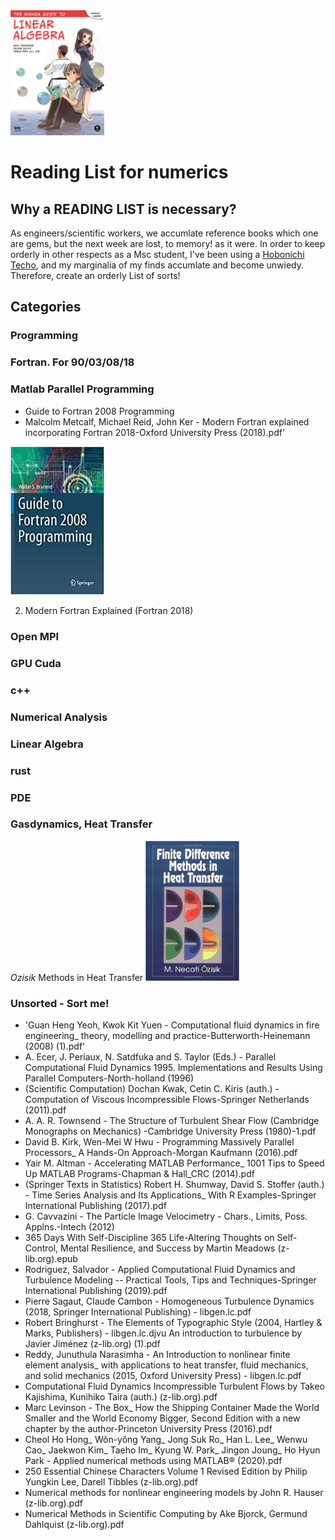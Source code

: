 <img src="https://github.com/michaelraba/readingList/blob/master/book.jpg" width="150" height="200">

# Reading List for numerics 

## Why a READING LIST is necessary?

As engineers/scientific workers, we accumlate reference books which one are gems, but the next week are lost, to memory! as it were. In order to keep orderly in other respects as a Msc student, I've been using a [Hobonichi Techo](https://www.1101.com/store/techo/en/), and my marginalia of my finds accumlate and become unwiedy. Therefore, create an orderly List of sorts!

## Categories 

### Programming
### Fortran. For 90/03/08/18
### Matlab Parallel Programming

* Guide to Fortran 2008 Programming
* Malcolm  Metcalf, Michael  Reid, John Ker - Modern Fortran explained  incorporating Fortran 2018-Oxford University Press (2018).pdf'
<img src="https://github.com/michaelraba/readingList/blob/master/f1.jpg" width="150">

2. Modern Fortran Explained (Fortran 2018)

### Open MPI
### GPU Cuda
### c++
### Numerical Analysis
### Linear Algebra
### rust
### PDE 

### Gasdynamics, Heat Transfer 
 _Ozisik_ Methods in Heat Transfer
<img src="https://github.com/michaelraba/readingList/blob/master/bht.jpg" width="150">


### Unsorted  - Sort me! 
* 'Guan Heng Yeoh, Kwok Kit Yuen - Computational fluid dynamics in fire engineering_ theory, modelling and practice-Butterworth-Heinemann (2008) (1).pdf'
*  A. Ecer, J. Periaux, N. Satdfuka and S. Taylor (Eds.) - Parallel Computational Fluid Dynamics 1995. Implementations and Results Using Parallel Computers-North-holland (1996)
* (Scientific Computation) Dochan Kwak, Cetin C. Kiris (auth.) - Computation of Viscous Incompressible Flows-Springer Netherlands (2011).pdf
* A. A. R. Townsend - The Structure of Turbulent Shear Flow (Cambridge Monographs on Mechanics) -Cambridge University Press (1980)-1.pdf
* David B. Kirk, Wen-Mei W Hwu - Programming Massively Parallel Processors_ A Hands-On Approach-Morgan Kaufmann (2016).pdf
* Yair M. Altman - Accelerating MATLAB Performance_ 1001 Tips to Speed Up MATLAB Programs-Chapman & Hall_CRC (2014).pdf
* (Springer Texts in Statistics) Robert H. Shumway, David S. Stoffer (auth.) - Time Series Analysis and Its Applications_ With R Examples-Springer International Publishing (2017).pdf
* G. Cavvazini - The Particle Image Velocimetry - Chars., Limits, Poss. Applns.-Intech (2012)
* 365 Days With Self-Discipline 365 Life-Altering Thoughts on Self-Control, Mental Resilience, and Success by Martin Meadows (z-lib.org).epub
*  Rodriguez, Salvador - Applied Computational Fluid Dynamics and Turbulence Modeling -- Practical Tools, Tips and Techniques-Springer International Publishing (2019).pdf
* Pierre Sagaut, Claude Cambon - Homogeneous Turbulence Dynamics (2018, Springer International Publishing) - libgen.lc.pdf
* Robert Bringhurst - The Elements of Typographic Style (2004, Hartley & Marks, Publishers) - libgen.lc.djvu
 An introduction to turbulence by Javier Jiménez (z-lib.org) (1).pdf
* Reddy, Junuthula Narasimha - An Introduction to nonlinear finite element analysis_ with applications to heat transfer, fluid mechanics, and solid mechanics (2015, Oxford University Press) - libgen.lc.pdf
* Computational Fluid Dynamics Incompressible Turbulent Flows by Takeo Kajishima, Kunihiko Taira (auth.) (z-lib.org).pdf
* Marc Levinson - The Box_ How the Shipping Container Made the World Smaller and the World Economy Bigger, Second Edition with a new chapter by the author-Princeton University Press (2016).pdf
* Cheol Ho Hong_ Wŏn-yŏng Yang_ Jong Suk Ro_ Han L. Lee_ Wenwu Cao_ Jaekwon Kim_ Taeho Im_ Kyung W. Park_ Jingon Joung_ Ho Hyun Park - Applied numerical methods using MATLAB® (2020).pdf
* 250 Essential Chinese Characters Volume 1 Revised Edition by Philip Yungkin Lee, Darell Tibbles (z-lib.org).pdf
* Numerical methods for nonlinear engineering models by John R. Hauser (z-lib.org).pdf
* Numerical Methods in Scientific Computing by Ake Bjorck, Germund Dahlquist (z-lib.org).pdf
